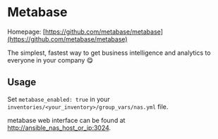 # Metabase

Homepage: [https://github.com/metabase/metabase](https://github.com/metabase/metabase)

The simplest, fastest way to get business intelligence and analytics to everyone in your company 😋

## Usage

Set `metabase_enabled: true` in your `inventories/<your_inventory>/group_vars/nas.yml` file.

metabase web interface can be found at [http://ansible_nas_host_or_ip:3024](http://ansible_nas_host_or_ip:3024).
